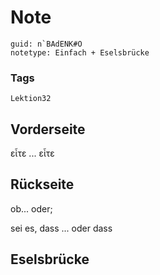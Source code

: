 # Note
```
guid: n`BAdENK#O
notetype: Einfach + Eselsbrücke
```

### Tags
```
Lektion32
```

## Vorderseite
εἶτε ... εἶτε

## Rückseite
ob... oder; <div>sei es, dass ... oder dass</div>

## Eselsbrücke


